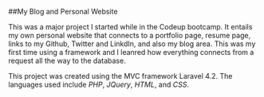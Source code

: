 ##My Blog and Personal Website

This was a major project I started while in the Codeup bootcamp. It entails my own personal website that connects to a portfolio page, resume page, links to my Github, Twitter and LinkdIn, and also my blog area. This was my first time using a framework and I leanred how everything connects from a request all the way to the database.

This project was created using the MVC framework Laravel 4.2.
The languages used include *PHP*, *JQuery*, *HTML*, and *CSS*.


